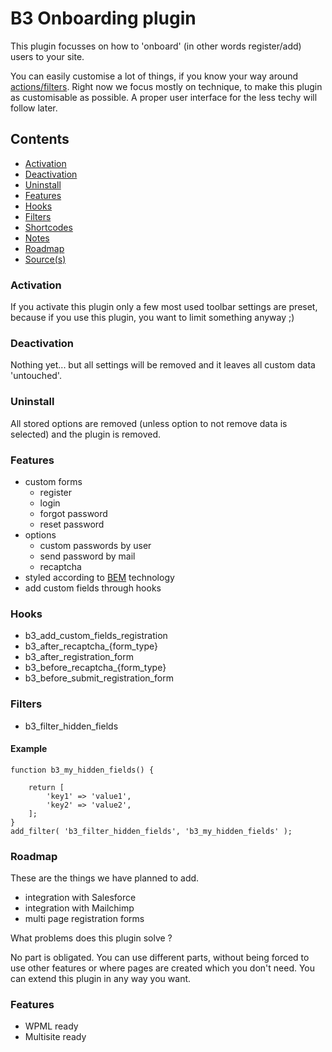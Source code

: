 # B3 Onboarding plugin

This plugin focusses on how to 'onboard' (in other words register/add) users to your site.

You can easily customise a lot of things, if you know your way around [actions/filters](https://codex.wordpress.org/Plugin_API/Hooks). Right now we focus mostly on technique, to make this plugin as customisable as possible. A proper user interface for the less techy will follow later.


## Contents

- [Activation](#activate)
- [Deactivation](#deactivate)
- [Uninstall](#uninstall)
- [Features](#features)
- [Hooks](#hooks)
- [Filters](#filters)
- [Shortcodes](#shortcodes)
- [Notes](#notes)
- [Roadmap](#roadmap)
- [Source(s)](#sources)

<a name="activate"></a>
### Activation 

If you activate this plugin only a few most used toolbar settings are preset, because if you use this plugin, you want to limit something anyway ;)

<a name="deactivate"></a>
### Deactivation 

Nothing yet... but all settings will be removed and it leaves all custom data 'untouched'. 

<a name="uninstall"></a>
### Uninstall

All stored options are removed (unless option to not remove data is selected) and the plugin is removed.

<a name="features"></a>
### Features

* custom forms
  * register
  * login
  * forgot password
  * reset password
* options
  * custom passwords by user
  * send password by mail
  * recaptcha
* styled according to [BEM](https://en.bem.info) technology
* add custom fields through hooks


<a name="hooks"></a>
### Hooks

* b3_add_custom_fields_registration
* b3_after_recaptcha_{form_type}
* b3_after_registration_form
* b3_before_recaptcha_{form_type}
* b3_before_submit_registration_form

<a name="filters"></a>
### Filters

- b3_filter_hidden_fields

#### Example 

```
function b3_my_hidden_fields() {

    return [
        'key1' => 'value1',
        'key2' => 'value2',
    ];
}
add_filter( 'b3_filter_hidden_fields', 'b3_my_hidden_fields' );
```

<a name="roadmap"></a>
### Roadmap
These are the things we have planned to add.
* integration with Salesforce
* integration with Mailchimp
* multi page registration forms


What problems does this plugin solve ?

No part is obligated. You can use different parts, without being forced to use other features or where pages are created which you don't need. You can extend this plugin in any way you want.

### Features
- WPML ready
- Multisite ready
